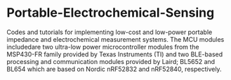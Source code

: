 # Portable-Electrochemical-Sensing
Codes and tutorials for implementing low-cost and low-power portable impedance and electrochemical measurement systems.
The MCU modules includedare two ultra-low power microcontroller modules from the MSP430-FR family provided by Texas Instruments (TI) and two BLE-based processing and communication modules 
provided by Laird; BL5652 and BL654 which are based on Nordic nRF52832 and nRF52840, respectively.

